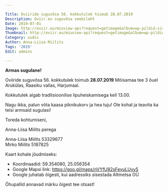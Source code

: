 ```yaml
---

Title: Oviiride suguvõsa 56. kokkutulek toimub 28.07.2019
Description: Oviir.eu suguvõsa veebileht
Date: 2019-07-01
Image: http://oviir.eu/miuview-api?request=getimage&album=wp-pildid-sisusse&item=o-logo-white.png&size=800&mode=longest
Thumbnail: http://oviir.eu/miuview-api?request=getimage&album=wp-pildid-sisusse&item=o-logo-white.png&size=800&mode=square
Category: uudis
Author: Anna-Liisa Miilits
Tags: '2019'
Edit: admins

---
```


<strong>Armas sugulane!</strong>

Oviiride suguvõsa 56. kokkutulek toimub
<strong>28.07.2019</strong>
Mõisamaa tee 3 õuel Arukülas, Raasiku vallas, Harjumaal.

Kokkutulek algab traditsioonilise lipuheiskamisega kell 13.00.

Nagu ikka, palun võta kaasa piknikukorv ja hea tuju!
Ole kohal ja teavita ka teisi armsaid sugulasi!

Toreda kohtumiseni,

Anna-Liisa Miilits perega

Anna-Liisa Miilits 53329677  
Mirko Miilits 5187825


Kaart kohale jõudmiseks:
<img src="http://oviir.eu/materjalid/2019/07/kokkutulek56_kaart.jpg" alt="" class="img-fluid" />

* Koordinaadid: 59.354080, 25.056354
* Google Mapsi link: https://goo.gl/maps/nVYfU82sFeyuLUvy5
* Google juhatab õigesti, kui aadressiks sisestada Altmetsa OÜ

Õhupallid annavad märku õigest tee otsast!

